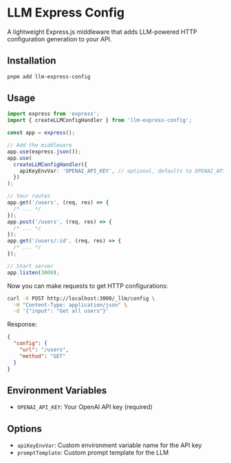 # LLM Express Config

A lightweight Express.js middleware that adds LLM-powered HTTP configuration generation to your API.

## Installation

```bash
pnpm add llm-express-config
```

## Usage

```typescript
import express from 'express';
import { createLLMConfigHandler } from 'llm-express-config';

const app = express();

// Add the middleware
app.use(express.json());
app.use(
  createLLMConfigHandler({
    apiKeyEnvVar: 'OPENAI_API_KEY', // optional, defaults to OPENAI_API_KEY
  })
);

// Your routes
app.get('/users', (req, res) => {
  /* ... */
});
app.post('/users', (req, res) => {
  /* ... */
});
app.get('/users/:id', (req, res) => {
  /* ... */
});

// Start server
app.listen(3000);
```

Now you can make requests to get HTTP configurations:

```bash
curl -X POST http://localhost:3000/_llm/config \
  -H "Content-Type: application/json" \
  -d '{"input": "Get all users"}'
```

Response:

```json
{
  "config": {
    "url": "/users",
    "method": "GET"
  }
}
```

## Environment Variables

- `OPENAI_API_KEY`: Your OpenAI API key (required)

## Options

- `apiKeyEnvVar`: Custom environment variable name for the API key
- `promptTemplate`: Custom prompt template for the LLM
